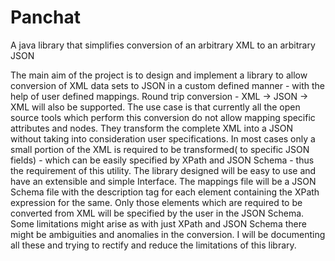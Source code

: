 Panchat
=======

A java library that simplifies conversion of an arbitrary XML to an arbitrary JSON 

The main aim of the project is to design and implement a library to allow conversion of XML data sets to JSON in a custom defined manner - with the help of user defined mappings. Round trip conversion - XML -> JSON -> XML will also be supported. The use case is that currently all the open source tools which perform this conversion do not allow mapping specific attributes and nodes. They transform the complete XML into a JSON without taking into consideration user specifications. In most cases only a small portion of the XML is required to be transformed( to specific JSON fields) - which can be easily specified by XPath and JSON Schema - thus the requirement of this utility. The library designed will be easy to use and have an extensible and simple Interface. The mappings file will be a JSON Schema file with the description tag for each element containing the XPath expression for the same. Only those elements which are required to be converted from XML will be specified by the user in the JSON Schema. Some limitations might arise as with just XPath and JSON Schema there might be ambiguities and anomalies in the conversion. I will be documenting all these and trying to rectify and reduce the limitations of this library.
